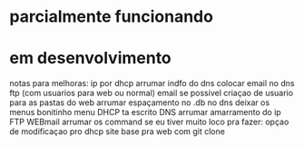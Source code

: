 
# parcialmente funcionando
# em desenvolvimento

notas para melhoras:
ip por dhcp
arrumar indfo do dns
colocar email no dns
ftp (com usuarios para web ou normal)
email se possivel
criaçao de usuario para as pastas do web
arrumar espaçamento no .db no dns
deixar os menus bonitinho
menu DHCP ta escrito DNS
arrumar amarramento do ip
FTP
WEBmail
arrumar os command
se eu tiver muito loco pra fazer:
opçao de modificaçao pro dhcp
site base pra web com git clone
